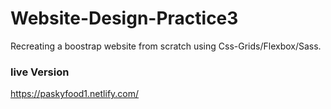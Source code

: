 # Website-Design-Practice3

Recreating a boostrap website from scratch using Css-Grids/Flexbox/Sass.

### live Version
   
   https://paskyfood1.netlify.com/
